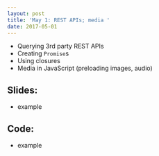 ```yaml
---
layout: post
title: 'May 1: REST APIs; media '
date: 2017-05-01
---
```


- Querying 3rd party REST APIs
- Creating `Promise`s
- Using closures
- Media in JavaScript (preloading images, audio)

<!--more-->

## Slides:
- example

## Code:
- example
